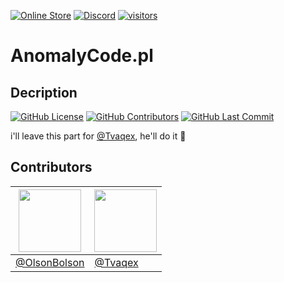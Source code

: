 [![Online Store](https://img.shields.io/badge/Online_Store-Website-2560e8)](https://store.com/)
[![Discord](https://img.shields.io/discord/1001998332807352380?&label=Discord%20Server&logo=discord&logoColor=white)](https://discord.gg/4cGHt8W7JX)
[![visitors](https://visitor-badge.glitch.me/badge?page_id=OlsonBolson-dev/Online-Store.visitor-badge&left_text=Our%20Store%20%20Page%20Visits)](#)

# AnomalyCode.pl

## Decription
[![GitHub License](https://img.shields.io/badge/license-AGPL--3.0-green?logo=github)](https://github.com/OlsonBolson-dev/Online-Store/blob/2973a9b6cc17fcd416f00c4a339d591cf54611e4/LICENSE.md)
[![GitHub Contributors](https://img.shields.io/github/contributors/OlsonBolson-dev/Online-Store?logo=github)](https://github.com/OlsonBolson-dev/Online-Store/blob/main/README.md#contributors)
[![GitHub Last Commit](https://img.shields.io/github/last-commit/OlsonBolson-dev/Online-Store?logo=github)](https://github.com/OlsonBolson-dev/Online-Store/commit/main)

i'll leave this part for [@Tvaqex](https://github.com/Tvaqex), he'll do it 🙂

## Contributors
| [<img src="https://avatars.githubusercontent.com/u/74601916" width="100"/>](https://github.com/OlsonBolson-dev) | [<img src="https://avatars.githubusercontent.com/u/111024392" width="100"/>](https://github.com/Tvaqex) |
| --- | --- |
| [@OlsonBolson](https://github.com/OlsonBolson-dev) | [@Tvaqex](https://github.com/Tvaqex) |
